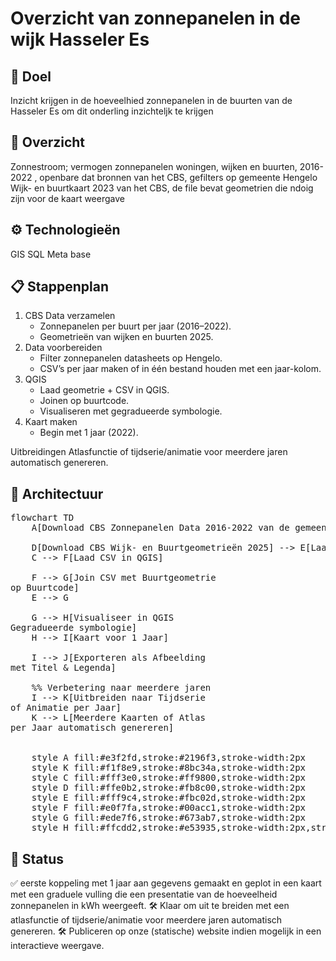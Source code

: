 
#  Overzicht van zonnepanelen in de wijk Hasseler Es

## 🔧 Doel
Inzicht krijgen in de hoeveelhied zonnepanelen in de buurten van de Hasseler Es om dit onderling inzichteljk te krijgen
## 📁 Overzicht
Zonnestroom; vermogen zonnepanelen woningen, wijken en buurten, 2016-2022 , openbare dat bronnen van het CBS, gefilters op gemeente Hengelo
Wijk- en buurtkaart 2023 van het CBS, de file bevat geometrien die ndoig zijn voor de kaart weergave

## ⚙️ Technologieën
GIS
SQL
Meta base
## 📋 Stappenplan
1. CBS Data verzamelen
    - Zonnepanelen per buurt per jaar (2016–2022).
    - Geometrieën van wijken en buurten 2025.
2. Data voorbereiden
    - Filter zonnepanelen datasheets op Hengelo.
    - CSV’s per jaar maken of in één bestand houden met een jaar-kolom.
3. QGIS
    - Laad geometrie + CSV in QGIS.
    - Joinen op buurtcode.
    - Visualiseren met gegradueerde symbologie.
4. Kaart maken
    - Begin met 1 jaar (2022).

Uitbreidingen
Atlasfunctie of tijdserie/animatie voor meerdere jaren automatisch genereren.

## 📐 Architectuur
<pre class="mermaid">
flowchart TD
    A[Download CBS Zonnepanelen Data 2016-2022 van de gemeente Hengelo] --> C[Opslaan als CSV per Jaar]

    D[Download CBS Wijk- en Buurtgeometrieën 2025] --> E[Laad Shapefile/GeoPackage in QGIS]
    C --> F[Laad CSV in QGIS]

    F --> G[Join CSV met Buurtgeometrie<br>op Buurtcode]
    E --> G

    G --> H[Visualiseer in QGIS<br>Gegradueerde symbologie]
    H --> I[Kaart voor 1 Jaar]

    I --> J[Exporteren als Afbeelding<br>met Titel & Legenda]

    %% Verbetering naar meerdere jaren
    I --> K[Uitbreiden naar Tijdserie<br>of Animatie per Jaar]
    K --> L[Meerdere Kaarten of Atlas<br>per Jaar automatisch genereren]
  

    style A fill:#e3f2fd,stroke:#2196f3,stroke-width:2px
    style K fill:#f1f8e9,stroke:#8bc34a,stroke-width:2px
    style C fill:#fff3e0,stroke:#ff9800,stroke-width:2px
    style D fill:#ffe0b2,stroke:#fb8c00,stroke-width:2px
    style E fill:#fff9c4,stroke:#fbc02d,stroke-width:2px
    style F fill:#e0f7fa,stroke:#00acc1,stroke-width:2px
    style G fill:#ede7f6,stroke:#673ab7,stroke-width:2px
    style H fill:#ffcdd2,stroke:#e53935,stroke-width:2px,stroke-dasharray: 5 5
</pre>

## 📌 Status
✅ eerste koppeling met 1 jaar aan gegevens gemaakt en geplot in een kaart met een graduele vulling die een presentatie van de hoeveelheid zonnepanelen in kWh weergeeft.
🛠️ Klaar om uit te breiden met een atlasfunctie of tijdserie/animatie voor meerdere jaren automatisch genereren.
🛠️ Publiceren op onze (statische) website indien mogelijk in een interactieve weergave.
<script type="module">
	import mermaid from 'https://cdn.jsdelivr.net/npm/mermaid@10/dist/mermaid.esm.min.mjs';
	mermaid.initialize({
		startOnLoad: true
	});
</script>

